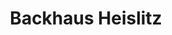 ---
title: "Backhaus Heislitz"
url: /bad-soden-am-taunus/backhaus-heislitz-am-bahnhof/
shop: Bäckerei
---